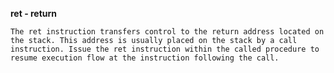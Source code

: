 **ret - return**

	The ret instruction transfers control to the return address located on the stack. This address is usually placed on the stack by a call instruction. Issue the ret instruction within the called procedure to resume execution flow at the instruction following the call.
